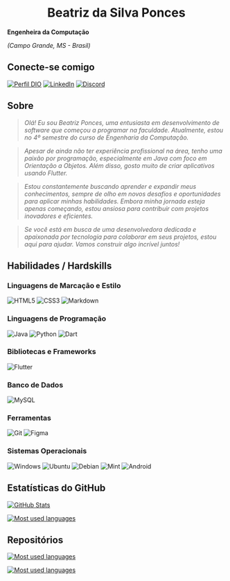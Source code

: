 <h1 align="center">Beatriz da Silva Ponces</h1>

**Engenheira da Computação**

*(Campo Grande, MS - Brasil)*

## Conecte-se comigo
[![Perfil DIO](https://img.shields.io/badge/-Meu%20Perfil%20na%20DIO-purple?style=for-the-badge&logo=gitbook&logoColor=white)](https://www.dio.me/users/beatrizponces_oficial)
[![LinkedIn](https://img.shields.io/badge/LinkedIn-0077B5?style=for-the-badge&logo=linkedin&logoColor=white)](https://www.linkedin.com/in/beatriz-ponces-a70221307)
[![Discord](https://img.shields.io/badge/Discord-7289DA?style=for-the-badge&logo=discord&logoColor=white)](https://discord.com/channels/@beatrizponces./)

##  Sobre
<i>

> Olá! Eu sou Beatriz Ponces, uma entusiasta em desenvolvimento de software que começou a programar na faculdade. Atualmente, estou no 4º semestre do curso de Engenharia da Computação.
  
> Apesar de ainda não ter experiência profissional na área, tenho uma paixão por programação, especialmente em Java com foco em Orientação a Objetos. Além disso, gosto muito de criar aplicativos usando Flutter.
  
> Estou constantemente buscando aprender e expandir meus conhecimentos, sempre de olho em novos desafios e oportunidades para aplicar minhas habilidades. Embora minha jornada esteja apenas começando, estou ansiosa para contribuir com projetos inovadores e eficientes.
  
> Se você está em busca de uma desenvolvedora dedicada e apaixonada por tecnologia para colaborar em seus projetos, estou aqui para ajudar. Vamos construir algo incrível juntos!
</i>

## Habilidades / Hardskills

### Linguagens de Marcação e Estilo

![HTML5](https://img.shields.io/badge/HTML5-E34F26?style=for-the-badge&logo=html5&logoColor=white)
![CSS3](https://img.shields.io/badge/CSS3-1572B6?style=for-the-badge&logo=css3&logoColor=white)
![Markdown](https://img.shields.io/badge/Markdown-000?style=for-the-badge&logo=markdown)

### Linguagens de Programação

![Java](https://img.shields.io/badge/java-%23ED8B00.svg?style=for-the-badge&logo=openjdk&logoColor=white)
![Python](https://img.shields.io/badge/python-3670A0?style=for-the-badge&logo=python&logoColor=ffdd54)
![Dart](https://img.shields.io/badge/Dart-0175C2?style=for-the-badge&logo=dart&logoColor=white)

### Bibliotecas e Frameworks

![Flutter](https://img.shields.io/badge/Flutter-02569B?style=for-the-badge&logo=flutter&logoColor=white)

### Banco de Dados

![MySQL](https://img.shields.io/badge/MySQL-00000F?style=for-the-badge&logo=mysql&logoColor=white)

### Ferramentas

![Git](https://img.shields.io/badge/GIT-E44C30?style=for-the-badge&logo=git&logoColor=white)
![Figma](https://img.shields.io/badge/Figma-696969?style=for-the-badge&logo=figma&logoColor=figma)

### Sistemas Operacionais
![Windows](https://img.shields.io/badge/Windows-000?style=for-the-badge&logo=windows&logoColor=2CA5E0)
![Ubuntu](https://img.shields.io/badge/Ubuntu-35495E?style=for-the-badge&logo=ubuntu&logoColor=2CA5E0)
![Debian](https://img.shields.io/badge/Debian-D70A53?style=for-the-badge&logo=debian&logoColor=white)
![Mint](https://img.shields.io/badge/Linux%20Mint-87CF3E?style=for-the-badge&logo=Linux%20Mint&logoColor=white)
![Android](https://img.shields.io/badge/Android-3DDC84?style=for-the-badge&logo=android&logoColor=white)

## Estatísticas do GitHub

[![GitHub Stats](https://github-readme-stats.vercel.app/api?username=BeatrizPoncesIP&theme=chartreuse-dark&show_icons=true&count_private=true&locale=pt-BR&include_all_commits=true&hide_border=true)](https://github.com/BeatrizPoncesIP/github-readme-stats)

[![Most used languages](https://github-readme-stats.vercel.app/api/top-langs/?username=BeatrizPoncesIP&layout=compact&count_private=true&theme=chartreuse-dark&hide_border=true&locale=pt-BR)](https://github.com/BeatrizPoncesIP/github-readme-stats)

## Repositórios

[![Most used languages](https://github-readme-stats.vercel.app/api/pin/?username=BeatrizPoncesIP&repo=to_do_list&show_icons=true&count_private=true&theme=chartreuse-dark&locale=pt-BR&hide_border=true&show_owner=true)](https://github.com/BeatrizPoncesIP/to_do_list)

[![Most used languages](https://github-readme-stats.vercel.app/api/pin/?username=BeatrizPoncesIP&repo=dio-lab-open-source&show_icons=true&count_private=true&theme=chartreuse-dark&locale=pt-BR&hide_border=true&show_owner=true)](https://github.com/BeatrizPoncesIP/dio-lab-open-source)
